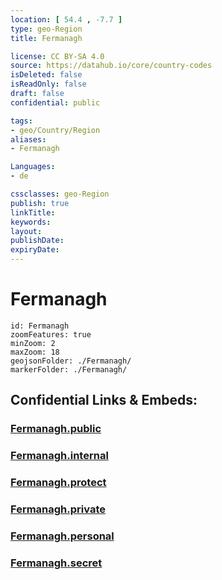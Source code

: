 ```yaml
---
location: [ 54.4 , -7.7 ] 
type: geo-Region
title: Fermanagh

license: CC BY-SA 4.0
source: https://datahub.io/core/country-codes
isDeleted: false
isReadOnly: false
draft: false
confidential: public

tags:
- geo/Country/Region
aliases:
- Fermanagh

Languages:
- de

cssclasses: geo-Region
publish: true
linkTitle: 
keywords: 
layout: 
publishDate: 
expiryDate: 
---
```


# Fermanagh

```leaflet
id: Fermanagh
zoomFeatures: true 
minZoom: 2 
maxZoom: 18
geojsonFolder: ./Fermanagh/
markerFolder: ./Fermanagh/
```


## Confidential Links & Embeds: 

### [Fermanagh.public](/_public/\Earth\Continent\Europe\Europe~North\UK\Ireland~North\counties~Ireland~North\Fermanagh_and_Omagh\cities~FermanaghandOmaghFermanagh.public.md) 

### [Fermanagh.internal](/_internal/\Earth\Continent\Europe\Europe~North\UK\Ireland~North\counties~Ireland~North\Fermanagh_and_Omagh\cities~FermanaghandOmaghFermanagh.internal.md) 

### [Fermanagh.protect](/_protect/\Earth\Continent\Europe\Europe~North\UK\Ireland~North\counties~Ireland~North\Fermanagh_and_Omagh\cities~FermanaghandOmaghFermanagh.protect.md) 

### [Fermanagh.private](/_private/\Earth\Continent\Europe\Europe~North\UK\Ireland~North\counties~Ireland~North\Fermanagh_and_Omagh\cities~FermanaghandOmaghFermanagh.private.md) 

### [Fermanagh.personal](/_personal/\Earth\Continent\Europe\Europe~North\UK\Ireland~North\counties~Ireland~North\Fermanagh_and_Omagh\cities~FermanaghandOmaghFermanagh.personal.md) 

### [Fermanagh.secret](/_secret/\Earth\Continent\Europe\Europe~North\UK\Ireland~North\counties~Ireland~North\Fermanagh_and_Omagh\cities~FermanaghandOmaghFermanagh.secret.md)

